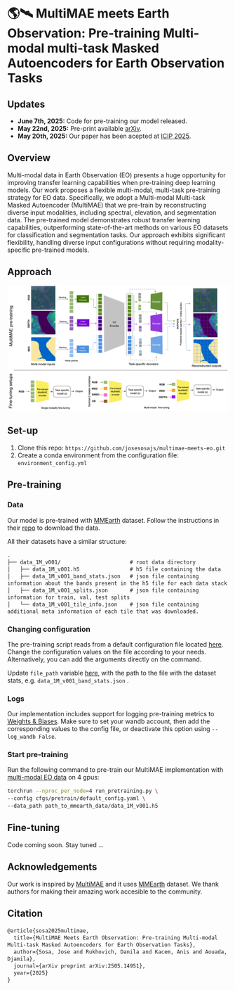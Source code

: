 # 🌎🛰️ MultiMAE meets Earth Observation: Pre-training Multi-modal multi-task Masked Autoencoders for Earth Observation Tasks


## Updates
- **June 7th, 2025:** Code for pre-training our model released.
- **May 22nd, 2025:** Pre-print available [arXiv](https://arxiv.org/pdf/2505.14951).
- **May 20th, 2025:** Our paper has been acepted at [ICIP 2025](https://cmsworkshops.com/ICIP2025/papers/accepted_papers.php).

## Overview
Multi-modal data in Earth Observation (EO) presents a huge opportunity for improving transfer learning capabilities when pre-training deep learning models. Our work proposes a flexible multi-modal, multi-task pre-training strategy for EO data. Specifically, we adopt a Multi-modal Multi-task Masked Autoencoder (MultiMAE) that we pre-train by reconstructing diverse input modalities, including spectral, elevation, and segmentation data. The pre-trained model demonstrates robust transfer learning capabilities, outperforming state-of-the-art methods on various EO datasets for classification and segmentation tasks. Our approach exhibits significant flexibility, handling diverse input configurations without requiring modality-specific pre-trained models.

## Approach

<img width="1096" alt="image" src="images/main_arch.png">

## Set-up
1. Clone this repo: `https://github.com/josesosajs/multimae-meets-eo.git`
2. Create a conda environment from the configuration file: `environment_config.yml`

## Pre-training

### Data
Our model is pre-trained with [MMEarth](https://github.com/vishalned/MMEarth-data) dataset. Follow the instructions in their [repo](https://github.com/vishalned/MMEarth-data/blob/main/README.md) to download the data.

All their datasets have a similar structure: 

    .
    ├── data_1M_v001/                      # root data directory
    │   ├── data_1M_v001.h5                # h5 file containing the data
    │   ├── data_1M_v001_band_stats.json   # json file containing information about the bands present in the h5 file for each data stack
    │   ├── data_1M_v001_splits.json       # json file containing information for train, val, test splits
    │   └── data_1M_v001_tile_info.json    # json file containing additional meta information of each tile that was downloaded. 

### Changing configuration
The pre-training script reads from a default configuration file located [here](cfgs/pretrain/). Change the configuration values on the file according to your needs. Alternatively, you can add the arguments directly on the command.

Update `file_path` variable [here](utils/data_constants.py), with the path to the file with the dataset stats, e.g. `data_1M_v001_band_stats.json` .

### Logs
Our implementation includes support for logging pre-training metrics to [Weights & Biases](https://wandb.ai/site/). Make sure to set your wandb account, then add the corresponding values to the config file, or deactivate this option using `--log_wandb False`.

### Start pre-training
Run the following command to pre-train our MultiMAE implementation with [multi-modal EO data](https://github.com/vishalned/MMEarth-data) on 4 gpus:

```bash
torchrun --nproc_per_node=4 run_pretraining.py \
--config cfgs/pretrain/default_config.yaml \
--data_path path_to_mmearth_data/data_1M_v001.h5
```

## Fine-tuning
Code coming soon. Stay tuned ...


## Acknowledgements
Our work is inspired by [MultiMAE](https://github.com/EPFL-VILAB/MultiMAE) and it uses [MMEarth](https://github.com/vishalned/MMEarth-data) dataset. We thank authors for making their amazing work accesible to the community. 

## Citation
```
@article{sosa2025multimae,
  title={MultiMAE Meets Earth Observation: Pre-training Multi-modal Multi-task Masked Autoencoders for Earth Observation Tasks},
  author={Sosa, Jose and Rukhovich, Danila and Kacem, Anis and Aouada, Djamila},
  journal={arXiv preprint arXiv:2505.14951},
  year={2025}
}
```